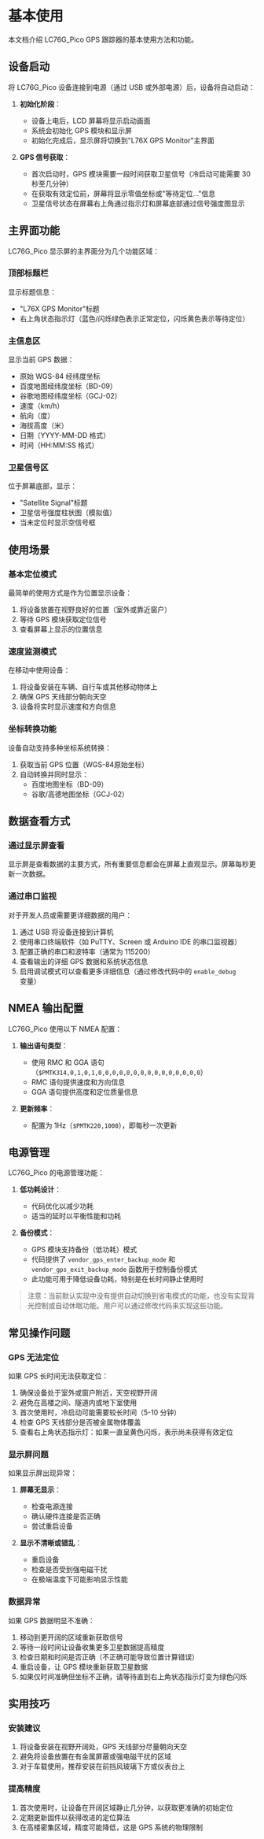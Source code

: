 # 基本使用

本文档介绍 LC76G_Pico GPS 跟踪器的基本使用方法和功能。

## 设备启动

将 LC76G_Pico 设备连接到电源（通过 USB 或外部电源）后，设备将自动启动：

1. **初始化阶段**：
   - 设备上电后，LCD 屏幕将显示启动画面
   - 系统会初始化 GPS 模块和显示屏
   - 初始化完成后，显示屏将切换到"L76X GPS Monitor"主界面

2. **GPS 信号获取**：
   - 首次启动时，GPS 模块需要一段时间获取卫星信号（冷启动可能需要 30 秒至几分钟）
   - 在获取有效定位前，屏幕将显示零值坐标或"等待定位..."信息
   - 卫星信号状态在屏幕右上角通过指示灯和屏幕底部通过信号强度图显示

## 主界面功能

LC76G_Pico 显示屏的主界面分为几个功能区域：

### 顶部标题栏

显示标题信息：
- "L76X GPS Monitor"标题
- 右上角状态指示灯（蓝色/闪烁绿色表示正常定位，闪烁黄色表示等待定位）

### 主信息区

显示当前 GPS 数据：
- 原始 WGS-84 经纬度坐标
- 百度地图经纬度坐标（BD-09）
- 谷歌地图经纬度坐标（GCJ-02）
- 速度（km/h）
- 航向（度）
- 海拔高度（米）
- 日期（YYYY-MM-DD 格式）
- 时间（HH:MM:SS 格式）

### 卫星信号区

位于屏幕底部，显示：
- "Satellite Signal"标题
- 卫星信号强度柱状图（模拟值）
- 当未定位时显示空信号框

## 使用场景

### 基本定位模式

最简单的使用方式是作为位置显示设备：

1. 将设备放置在视野良好的位置（室外或靠近窗户）
2. 等待 GPS 模块获取定位信号
3. 查看屏幕上显示的位置信息

### 速度监测模式

在移动中使用设备：

1. 将设备安装在车辆、自行车或其他移动物体上
2. 确保 GPS 天线部分朝向天空
3. 设备将实时显示速度和方向信息

### 坐标转换功能

设备自动支持多种坐标系统转换：

1. 获取当前 GPS 位置（WGS-84原始坐标）
2. 自动转换并同时显示：
   - 百度地图坐标（BD-09）
   - 谷歌/高德地图坐标（GCJ-02）

## 数据查看方式

### 通过显示屏查看

显示屏是查看数据的主要方式，所有重要信息都会在屏幕上直观显示。屏幕每秒更新一次数据。

### 通过串口监视

对于开发人员或需要更详细数据的用户：

1. 通过 USB 将设备连接到计算机
2. 使用串口终端软件（如 PuTTY、Screen 或 Arduino IDE 的串口监视器）
3. 配置正确的串口和波特率（通常为 115200）
4. 查看输出的详细 GPS 数据和系统状态信息
5. 启用调试模式可以查看更多详细信息（通过修改代码中的 `enable_debug` 变量）

## NMEA 输出配置

LC76G_Pico 使用以下 NMEA 配置：

1. **输出语句类型**：
   - 使用 RMC 和 GGA 语句（`$PMTK314,0,1,0,1,0,0,0,0,0,0,0,0,0,0,0,0,0,0,0`）
   - RMC 语句提供速度和方向信息
   - GGA 语句提供高度和定位质量信息

2. **更新频率**：
   - 配置为 1Hz（`$PMTK220,1000`），即每秒一次更新

## 电源管理

LC76G_Pico 的电源管理功能：

1. **低功耗设计**：
   - 代码优化以减少功耗
   - 适当的延时以平衡性能和功耗

2. **备份模式**：
   - GPS 模块支持备份（低功耗）模式
   - 代码提供了 `vendor_gps_enter_backup_mode` 和 `vendor_gps_exit_backup_mode` 函数用于控制备份模式
   - 此功能可用于降低设备功耗，特别是在长时间静止使用时

> 注意：当前默认实现中没有提供自动切换到省电模式的功能，也没有实现背光控制或自动休眠功能。用户可以通过修改代码来实现这些功能。

## 常见操作问题

### GPS 无法定位

如果 GPS 长时间无法获取定位：

1. 确保设备处于室外或窗户附近，天空视野开阔
2. 避免在高楼之间、隧道内或地下室使用
3. 首次使用时，冷启动可能需要较长时间（5-10 分钟）
4. 检查 GPS 天线部分是否被金属物体覆盖
5. 查看右上角状态指示灯：如果一直呈黄色闪烁，表示尚未获得有效定位

### 显示屏问题

如果显示屏出现异常：

1. **屏幕无显示**：
   - 检查电源连接
   - 确认硬件连接是否正确
   - 尝试重启设备

2. **显示不清晰或错乱**：
   - 重启设备
   - 检查是否受到强电磁干扰
   - 在极端温度下可能影响显示性能

### 数据异常

如果 GPS 数据明显不准确：

1. 移动到更开阔的区域重新获取信号
2. 等待一段时间让设备收集更多卫星数据提高精度
3. 检查日期和时间是否正确（不正确可能导致位置计算错误）
4. 重启设备，让 GPS 模块重新获取卫星数据
5. 如果仅时间准确但坐标不正确，请等待直到右上角状态指示灯变为绿色闪烁

## 实用技巧

### 安装建议

1. 将设备安装在视野开阔处，GPS 天线部分尽量朝向天空
2. 避免将设备放置在有金属屏蔽或强电磁干扰的区域
3. 对于车载使用，推荐安装在前挡风玻璃下方或仪表台上

### 提高精度

1. 首次使用时，让设备在开阔区域静止几分钟，以获取更准确的初始定位
2. 定期更新固件以获得改进的定位算法
3. 在高楼密集区域，精度可能降低，这是 GPS 系统的物理限制 